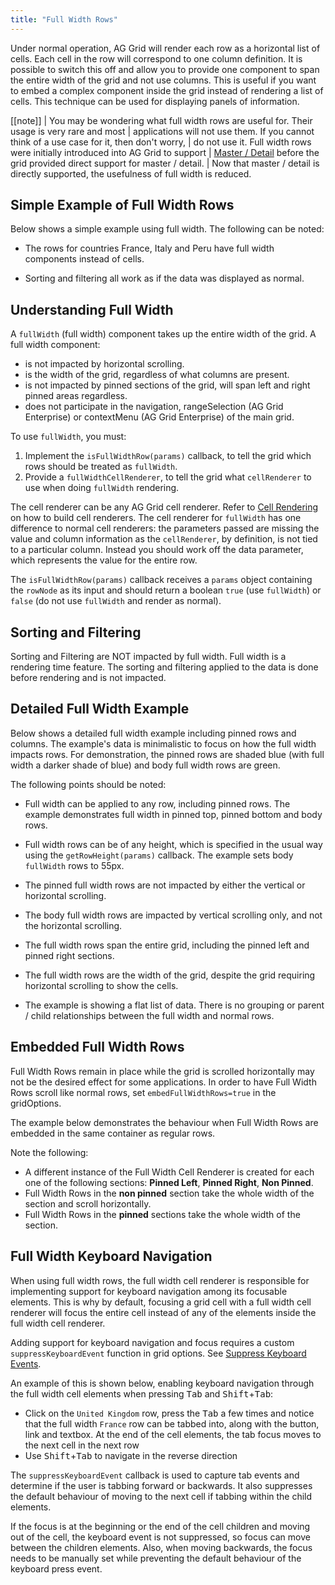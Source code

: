 ```yaml
---
title: "Full Width Rows"
---
```


Under normal operation, AG Grid will render each row as a horizontal list of cells. Each cell in the row will correspond to one column definition. It is possible to switch this off and allow you to provide one component to span the entire width of the grid and not use columns. This is useful if you want to embed a complex component inside the grid instead of rendering a list of cells. This technique can be used for displaying panels of information.

[[note]]
| You may be wondering what full width rows are useful for. Their usage is very rare and most
| applications will not use them. If you cannot think of a use case for it, then don't worry,
| do not use it. Full width rows were initially introduced into AG Grid to support
| [Master / Detail](/master-detail/) before the grid provided direct support for master / detail.
| Now that master / detail is directly supported, the usefulness of full width is reduced.

## Simple Example of Full Width Rows


Below shows a simple example using full width. The following can be noted:

- The rows for countries France, Italy and Peru have full width components instead of cells.

- Sorting and filtering all work as if the data was displayed as normal.

<grid-example title='Simple Full Width' name='simple-full-width' type='generated' options=' { "exampleHeight": 580 }'></grid-example>

## Understanding Full Width

A `fullWidth` (full width) component takes up the entire width of the grid. A full width component:

- is not impacted by horizontal scrolling.
- is the width of the grid, regardless of what columns are present.
- is not impacted by pinned sections of the grid, will span left and right pinned areas regardless.
- does not participate in the navigation, rangeSelection (AG Grid Enterprise) or contextMenu (AG Grid Enterprise) of the main grid.

To use `fullWidth`, you must:

1. Implement the `isFullWidthRow(params)` callback, to tell the grid which rows should be treated as `fullWidth`.
1. Provide a `fullWidthCellRenderer`, to tell the grid what `cellRenderer` to use when doing `fullWidth` rendering.

<api-documentation source='grid-options/properties.json' section='styling' names='["isFullWidthRow"]' config='{"overrideBottomMargin":"0rem"}'></api-documentation>
<api-documentation source='grid-options/properties.json' section='fullWidth' names='["fullWidthCellRenderer"]' ></api-documentation>

The cell renderer can be any AG Grid cell renderer. Refer to
[Cell Rendering](/component-cell-renderer/) on how to build cell renderers.
The cell renderer for `fullWidth` has one difference to normal cell renderers: the parameters passed
are missing the value and column information as the `cellRenderer`, by definition, is not tied to a particular
column. Instead you should work off the data parameter, which represents the value for the entire row.

The `isFullWidthRow(params)` callback receives a `params` object containing the `rowNode` as its input and should return a boolean
`true` (use `fullWidth`) or `false` (do not use `fullWidth` and render as normal).


## Sorting and Filtering

Sorting and Filtering are NOT impacted by full width. Full width is a rendering time feature. The sorting
and filtering applied to the data is done before rendering and is not impacted.

## Detailed Full Width Example

Below shows a detailed full width example including pinned rows and columns.
The example's data is minimalistic to focus on how the full width impacts rows. For demonstration, the pinned rows are shaded blue (with full width a darker shade of blue) and body full width rows are green.

The following points should be noted:

- Full width can be applied to any row, including pinned rows. The example demonstrates full width in pinned top, pinned bottom and body rows.

- Full width rows can be of any height, which is specified in the usual way using the `getRowHeight(params)` callback. The example sets body `fullWidth` rows to 55px.

- The pinned full width rows are not impacted by either the vertical or horizontal scrolling.

- The body full width rows are impacted by vertical scrolling only, and not the horizontal scrolling.
- The full width rows span the entire grid, including the pinned left and pinned right sections.
- The full width rows are the width of the grid, despite the grid requiring horizontal scrolling to show the cells.

- The example is showing a flat list of data. There is no grouping or parent / child relationships between the full width and normal rows.

<grid-example title='Basic Full Width' name='basic-full-width' type='generated' options=' { "exampleHeight" : 595 }'></grid-example>

## Embedded Full Width Rows

Full Width Rows remain in place while the grid is scrolled horizontally may not be the desired effect for some applications. In order to have Full Width Rows scroll like normal rows, set `embedFullWidthRows=true` in the gridOptions.

The example below demonstrates the behaviour when Full Width Rows are embedded in the same container as regular rows.

Note the following:

- A different instance of the Full Width Cell Renderer is created for each one of the following sections: **Pinned Left**, **Pinned Right**, **Non Pinned**.
- Full Width Rows in the **non pinned** section take the whole width of the section and scroll horizontally.
- Full Width Rows in the **pinned** sections take the whole width of the section.

<grid-example title='Embedded Full Width Rows' name='embedded-full-width' type='generated' options=' { "exampleHeight" : 595 }'></grid-example>

## Full Width Keyboard Navigation

When using full width rows, the full width cell renderer is responsible for implementing support for keyboard navigation among its focusable elements. This is why by default, focusing a grid cell with a full width cell renderer will focus the entire cell instead of any of the elements inside the full width cell renderer. 

Adding support for keyboard navigation and focus requires a custom `suppressKeyboardEvent` function in grid options. See [Suppress Keyboard Events](/keyboard-navigation/#suppress-keyboard-events).

An example of this is shown below, enabling keyboard navigation through the full width cell elements when pressing <kbd>Tab</kbd> and <kbd>Shift</kbd>+<kbd>Tab</kbd>:

- Click on the `United Kingdom` row, press the <kbd>Tab</kbd> a few times and notice that the full width `France` row can be tabbed into, along with the button, link and textbox. At the end of the cell elements, the tab focus moves to the next cell in the next row
- Use <kbd>Shift</kbd>+<kbd>Tab</kbd> to navigate in the reverse direction

The `suppressKeyboardEvent` callback is used to capture tab events and determine if the user is tabbing forward or backwards. It also suppresses the default behaviour of moving to the next cell if tabbing within the child elements. 

If the focus is at the beginning or the end of the cell children and moving out of the cell, the keyboard event is not suppressed, so focus can move between the children elements. Also, when moving backwards, the focus needs to be manually set while preventing the default behaviour of the keyboard press event.

<grid-example title='Full Width Keyboard Navigation' name='full-width-keyboard-navigation' type='mixed'></grid-example>
